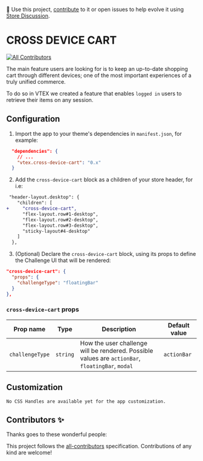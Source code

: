 📢 Use this project, [contribute](https://github.com/{OrganizationName}/{AppName}) to it or open issues to help evolve it using [Store Discussion](https://github.com/vtex-apps/store-discussion).

# CROSS DEVICE CART

<!-- DOCS-IGNORE:start -->
<!-- ALL-CONTRIBUTORS-BADGE:START - Do not remove or modify this section -->

[![All Contributors](https://img.shields.io/badge/all_contributors-0-orange.svg?style=flat-square)](#contributors-)

<!-- ALL-CONTRIBUTORS-BADGE:END -->
<!-- DOCS-IGNORE:end -->

The main feature users are looking for is to keep an up-to-date shopping cart through different devices; one of the most important experiences of a truly unified commerce.

To do so in VTEX we created a feature that enables `logged in` users to retrieve their items on any session.

## Configuration

1. Import the app to your theme's dependencies in `manifest.json`, for example:

```json
  "dependencies": {
    // ...
    "vtex.cross-device-cart": "0.x"
  }
```

2. Add the `cross-device-cart` block as a children of your store header, for i.e:

```diff
 "header-layout.desktop": {
    "children": [
+     "cross-device-cart",
      "flex-layout.row#1-desktop",
      "flex-layout.row#2-desktop",
      "flex-layout.row#3-desktop",
      "sticky-layout#4-desktop"
    ]
  },
```

3. (Optional) Declare the `cross-device-cart` block, using its props to define the Challenge UI that will be rendered:

```json
"cross-device-cart": {
  "props": {
    "challengeType": "floatingBar"
  }
},
```

### `cross-device-cart` props

| Prop name       | Type     | Description                                                                                      | Default value |
| --------------- | -------- | ------------------------------------------------------------------------------------------------ | ------------- |
| `challengeType` | `string` | How the user challenge will be rendered. Possible values are `actionBar`, `floatingBar`, `modal` | `actionBar`   |

## Customization

`No CSS Handles are available yet for the app customization.`

<!-- DOCS-IGNORE:start -->

## Contributors ✨

Thanks goes to these wonderful people:

<!-- ALL-CONTRIBUTORS-LIST:START - Do not remove or modify this section -->
<!-- prettier-ignore-start -->
<!-- markdownlint-disable -->
<!-- markdownlint-enable -->
<!-- prettier-ignore-end -->

<!-- ALL-CONTRIBUTORS-LIST:END -->

This project follows the [all-contributors](https://github.com/all-contributors/all-contributors) specification. Contributions of any kind are welcome!

<!-- DOCS-IGNORE:end -->
